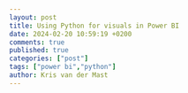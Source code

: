 ```yaml
---
layout: post
title: Using Python for visuals in Power BI
date: 2024-02-20 10:59:19 +0200
comments: true
published: true
categories: ["post"]
tags: ["power bi","python"]
author: Kris van der Mast
---
```

